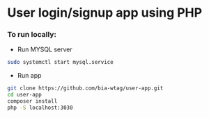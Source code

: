 # User login/signup app using PHP

### To run locally:

- Run MYSQL server
```bash
sudo systemctl start mysql.service
```

- Run app
```bash
git clone https://github.com/bia-wtag/user-app.git
cd user-app
composer install
php -S localhost:3030
```